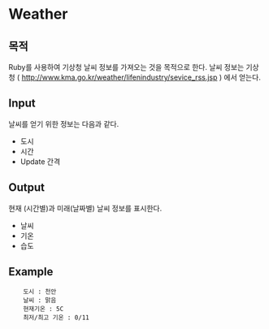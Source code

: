 # Weather

## 목적
Ruby를 사용하여 기상청 날씨 정보를 가져오는 것을 목적으로 한다.
날씨 정보는 기상청 ( http://www.kma.go.kr/weather/lifenindustry/sevice_rss.jsp ) 에서 얻는다.

## Input
날씨를 얻기 위한 정보는 다음과 같다.
* 도시
* 시간
* Update 간격

## Output
현재 (시간별)과 미래(날짜별) 날씨 정보를 표시한다.
* 날씨
* 기온
* 습도

## Example

````
    도시 : 천안
    날씨 : 맑음 
    현재기온 : 5C
    최저/최고 기온 : 0/11
````